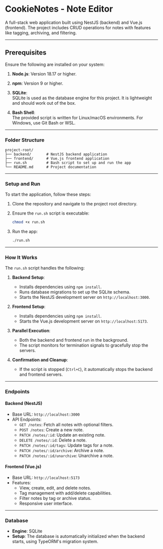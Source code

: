 # **CookieNotes - Note Editor**

A full-stack web application built using NestJS (backend) and Vue.js (frontend). The project includes CRUD operations for notes with features like tagging, archiving, and filtering.

---

## **Prerequisites**

Ensure the following are installed on your system:

1. **Node.js**: Version 18.17 or higher.

2. **npm**: Version 9 or higher.

3. **SQLite**:  
   SQLite is used as the database engine for this project. It is lightweight and should work out of the box.

4. **Bash Shell**:  
   The provided script is written for Linux/macOS environments. For Windows, use Git Bash or WSL.

---

### **Folder Structure**

```plaintext
project-root/
├── backend/       # NestJS backend application
├── frontend/      # Vue.js frontend application
├── run.sh         # Bash script to set up and run the app
└── README.md      # Project documentation
```

---

### **Setup and Run**

To start the application, follow these steps:

1. Clone the repository and navigate to the project root directory.
2. Ensure the `run.sh` script is executable:

   ```bash
   chmod +x run.sh
   ```

3. Run the app:

   ```bash
   ./run.sh
   ```

---

### **How It Works**

The `run.sh` script handles the following:

1. **Backend Setup**:
   - Installs dependencies using `npm install`.
   - Runs database migrations to set up the SQLite schema.
   - Starts the NestJS development server on `http://localhost:3000`.

2. **Frontend Setup**:
   - Installs dependencies using `npm install`.
   - Starts the Vue.js development server on `http://localhost:5173`.

3. **Parallel Execution**:
   - Both the backend and frontend run in the background.
   - The script monitors for termination signals to gracefully stop the servers.

4. **Confirmation and Cleanup**:
   - If the script is stopped (`Ctrl+C`), it automatically stops the backend and frontend servers.

---

### **Endpoints**

#### Backend (NestJS)

- Base URL: `http://localhost:3000`
- API Endpoints:
  - `GET /notes`: Fetch all notes with optional filters.
  - `POST /notes`: Create a new note.
  - `PATCH /notes/:id`: Update an existing note.
  - `DELETE /notes/:id`: Delete a note.
  - `PATCH /notes/:id/tags`: Update tags for a note.
  - `PATCH /notes/:id/archive`: Archive a note.
  - `PATCH /notes/:id/unarchive`: Unarchive a note.

#### Frontend (Vue.js)

- Base URL: `http://localhost:5173`
- Features:
  - View, create, edit, and delete notes.
  - Tag management with add/delete capabilities.
  - Filter notes by tag or archive status.
  - Responsive user interface.

---

### **Database**

- **Engine**: SQLite
- **Setup**: The database is automatically initialized when the backend starts, using TypeORM's migration system.
